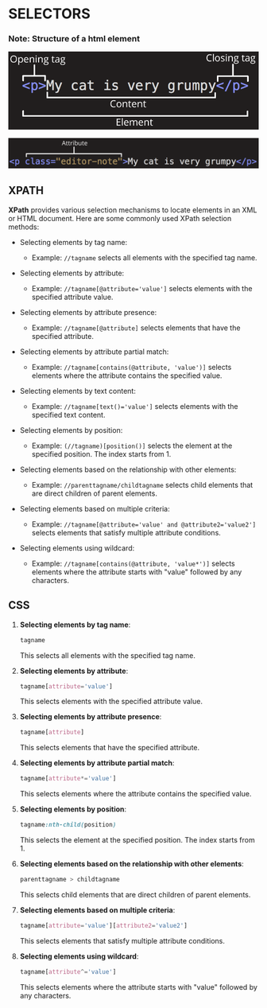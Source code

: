 # SELECTORS

### Note: Structure of a html element
![img](../resources/grumpy-cat-small.png)

![img2](../resources/grumpy-cat-attribute-small.png)
## XPATH

**XPath** provides various selection mechanisms to locate elements in an XML or HTML document. Here are some commonly used XPath selection methods:

- Selecting elements by tag name:

  - Example: `//tagname` selects all elements with the specified tag name.

- Selecting elements by attribute:

  - Example: `//tagname[@attribute='value']` selects elements with the specified attribute value.

- Selecting elements by attribute presence:

  - Example: `//tagname[@attribute]` selects elements that have the specified attribute.

- Selecting elements by attribute partial match:

  - Example: `//tagname[contains(@attribute, 'value')]` selects elements where the attribute contains the specified value.

- Selecting elements by text content:

  - Example: `//tagname[text()='value']` selects elements with the specified text content.

- Selecting elements by position:

  - Example: `(//tagname)[position()]` selects the element at the specified position. The index starts from 1.

- Selecting elements based on the relationship with other elements:

  - Example: `//parenttagname/childtagname` selects child elements that are direct children of parent elements.

- Selecting elements based on multiple criteria:

  - Example: `//tagname[@attribute='value' and @attribute2='value2']` selects elements that satisfy multiple attribute conditions.

- Selecting elements using wildcard:

  - Example: `//tagname[contains(@attribute, 'value*')]` selects elements where the attribute starts with "value" followed by any characters.

## CSS

1. **Selecting elements by tag name**:
   ```css
   tagname
   ```
   This selects all elements with the specified tag name.

2. **Selecting elements by attribute**:
   ```css
   tagname[attribute='value']
   ```
   This selects elements with the specified attribute value.

3. **Selecting elements by attribute presence**:
   ```css
   tagname[attribute]
   ```
   This selects elements that have the specified attribute.

4. **Selecting elements by attribute partial match**:
   ```css
   tagname[attribute*='value']
   ```
   This selects elements where the attribute contains the specified value.

5. **Selecting elements by position**:
   ```css
   tagname:nth-child(position)
   ```
   This selects the element at the specified position. The index starts from 1.

6. **Selecting elements based on the relationship with other elements**:
   ```css
   parenttagname > childtagname
   ```
   This selects child elements that are direct children of parent elements.

7. **Selecting elements based on multiple criteria**:
   ```css
   tagname[attribute='value'][attribute2='value2']
   ```
   This selects elements that satisfy multiple attribute conditions.

8. **Selecting elements using wildcard**:
   ```css
   tagname[attribute^='value']
   ```
   This selects elements where the attribute starts with "value" followed by any characters.

